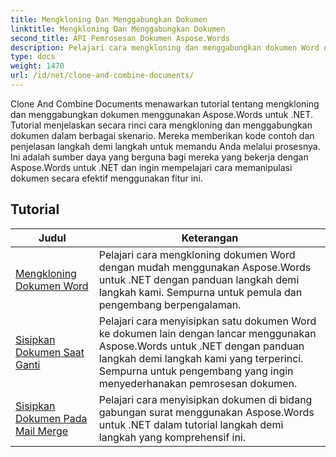 ```yaml
---
title: Mengkloning Dan Menggabungkan Dokumen
linktitle: Mengkloning Dan Menggabungkan Dokumen
second_title: API Pemrosesan Dokumen Aspose.Words
description: Pelajari cara mengkloning dan menggabungkan dokumen Word dengan Aspose.Words untuk .NET. Pelajari cara membuat salinan dokumen, menggabungkan beberapa dokumen menjadi satu, mengelola bagian, header dan footer.
type: docs
weight: 1470
url: /id/net/clone-and-combine-documents/
---
```

Clone And Combine Documents menawarkan tutorial tentang mengkloning dan menggabungkan dokumen menggunakan Aspose.Words untuk .NET. Tutorial menjelaskan secara rinci cara mengkloning dan menggabungkan dokumen dalam berbagai skenario. Mereka memberikan kode contoh dan penjelasan langkah demi langkah untuk memandu Anda melalui prosesnya. Ini adalah sumber daya yang berguna bagi mereka yang bekerja dengan Aspose.Words untuk .NET dan ingin mempelajari cara memanipulasi dokumen secara efektif menggunakan fitur ini.

 ## Tutorial
| Judul | Keterangan |
| --- | --- |
| [Mengkloning Dokumen Word](./cloning-document/) | Pelajari cara mengkloning dokumen Word dengan mudah menggunakan Aspose.Words untuk .NET dengan panduan langkah demi langkah kami. Sempurna untuk pemula dan pengembang berpengalaman. |
| [Sisipkan Dokumen Saat Ganti](./insert-document-at-replace/) | Pelajari cara menyisipkan satu dokumen Word ke dokumen lain dengan lancar menggunakan Aspose.Words untuk .NET dengan panduan langkah demi langkah kami yang terperinci. Sempurna untuk pengembang yang ingin menyederhanakan pemrosesan dokumen. |
| [Sisipkan Dokumen Pada Mail Merge](./insert-document-at-mail-merge/) | Pelajari cara menyisipkan dokumen di bidang gabungan surat menggunakan Aspose.Words untuk .NET dalam tutorial langkah demi langkah yang komprehensif ini. |